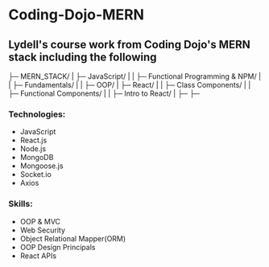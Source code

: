 # Coding-Dojo-MERN
## Lydell's course work from Coding Dojo's MERN stack including the following

├─ MERN_STACK/
| ├─ JavaScript/
| | ├─ Functional Programming & NPM/
| | ├─ Fundamentals/
| | ├─ OOP/
| ├─ React/
| | ├─ Class Components/
| | ├─ Functional Components/
| | ├─ Intro to React/
| ├─ 
├─

### Technologies:
* JavaScript
* React.js
* Node.js
* MongoDB
* Mongoose.js
* Socket.io
* Axios

### Skills:
* OOP & MVC
* Web Security
* Object Relational Mapper(ORM)
* OOP Design Principals
* React APIs
